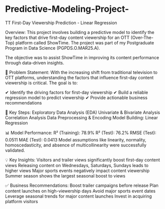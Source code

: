# Predictive-Modeling-Project-
TT First-Day Viewership Prediction - Linear Regression

Overview:
This project involves building a predictive model to identify the key factors that drive first-day content viewership for an OTT (Over-The-Top) platform called ShowTime. The project was part of my Postgraduate Program in Data Science (PGPDS.O.MAR25.A).

The objective was to assist ShowTime in improving its content performance through data-driven insights.

🎯 Problem Statement:
With the increasing shift from traditional television to OTT platforms, understanding the factors that influence first-day content viewership is critical. The goal is to:

✔ Identify the driving factors for first-day viewership
✔ Build a reliable regression model to predict viewership
✔ Provide actionable business recommendations

🔧 Key Steps:
Exploratory Data Analysis (EDA)
Univariate & Bivariate Analysis
Correlation Analysis
Data Preprocessing & Encoding
Model Building: Linear Regression

📊 Model Performance:
R² (Training): 78.9%
R² (Test): 76.2%
RMSE (Test): 0.0511
MAE (Test): 0.0413
Model assumptions like linearity, normality, homoscedasticity, and absence of multicollinearity were successfully validated.

💡 Key Insights:
Visitors and trailer views significantly boost first-day content views
Releasing content on Wednesdays, Saturdays, Sundays leads to higher views
Major sports events negatively impact content viewership
Summer season shows the largest seasonal boost to views

✅ Business Recommendations:
Boost trailer campaigns before release
Plan content launches on high-viewership days
Avoid major sports event dates
Leverage seasonal trends for major content launches
Invest in acquiring platform visitors
